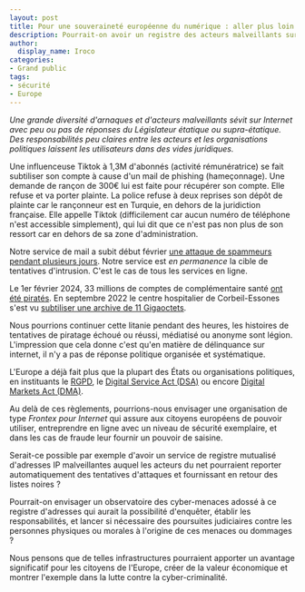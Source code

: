 ```yaml
---
layout: post
title: Pour une souveraineté européenne du numérique : aller plus loin que le RGPD
description: Pourrait-on avoir un registre des acteurs malveillants sur l'internet Européen ?
author:
  display_name: Iroco
categories:
- Grand public
tags:
- sécurité
- Europe
---
```


*Une grande diversité d'arnaques et d'acteurs malveillants sévit sur Internet avec peu ou pas de réponses du Législateur étatique ou supra-étatique. Des responsabilités peu claires entre les acteurs et les organisations politiques laissent les utilisateurs dans des vides juridiques.*

Une influenceuse Tiktok à 1,3M d'abonnés (activité rémunératrice) se fait subtiliser son compte à cause d'un mail de phishing (hameçonnage). Une demande de rançon de 300€ lui est faite pour récupérer son compte. Elle refuse et va porter plainte. La police refuse à deux reprises son dépôt de plainte car le rançonneur est en Turquie, en dehors de la juridiction française. Elle appelle Tiktok (difficilement car aucun numéro de téléphone n'est accessible simplement), qui lui dit que ce n'est pas non plus de son ressort car en dehors de sa zone d'administration.

Notre service de mail a subit début février [une attaque de spammeurs pendant plusieurs jours](/securite_et_fuite_en_avant). Notre service est *en permanence* la cible de tentatives d'intrusion. C'est le cas de tous les services en ligne.

Le 1er février 2024, 33 millions de comptes de complémentaire santé [ont été piratés](https://www.lemonde.fr/pixels/article/2024/02/07/piratage-de-viamedis-et-almerys-les-donnees-de-plus-de-33-millions-de-personnes-concernees-selon-la-cnil_6215292_4408996.html). En septembre 2022 le centre hospitalier de Corbeil-Essones s'est vu [subtiliser une archive de 11 Gigaoctets](https://www.lemonde.fr/pixels/article/2022/09/26/apres-la-cyberattaque-contre-l-hopital-de-corbeil-essonnes-ce-que-l-on-sait-sur-les-donnees-diffusees_6143245_4408996.html).

Nous pourrions continuer cette litanie pendant des heures, les histoires de tentatives de piratage échoué ou réussi, médiatisé ou anonyme sont légion. L'impression que cela donne c'est qu'en matière de délinquance sur internet, il n'y a pas de réponse politique organisée et systématique.

L'Europe a déjà fait plus que la plupart des États ou organisations politiques, en instituants le [RGPD](https://www.economie.gouv.fr/entreprises/reglement-general-protection-donnees-rgpd), le [Digital Service Act (DSA)](https://www.vie-publique.fr/eclairage/285115-dsa-le-reglement-sur-les-services-numeriques-ou-digital-services-act) ou encore [Digital Markets Act (DMA)](https://www.vie-publique.fr/eclairage/284907-dma-le-reglement-sur-les-marches-numeriques-ou-digital-markets-act).

Au delà de ces règlements, pourrions-nous envisager une organisation de type _Frontex pour Internet_ qui assure aux citoyens européens de pouvoir utiliser, entreprendre en ligne avec un niveau de sécurité exemplaire, et dans les cas de fraude leur fournir un pouvoir de saisine.

Serait-ce possible par exemple d'avoir un service de registre mutualisé d'adresses IP malveillantes auquel les acteurs du net pourraient reporter automatiquement des tentatives d'attaques et fournissant en retour des listes noires ?

Pourrait-on envisager un observatoire des cyber-menaces adossé à ce registre d'adresses qui aurait la possibilité d'enquêter, établir les responsabilités, et lancer si nécessaire des poursuites judiciaires contre les personnes physiques ou morales à l'origine de ces menaces ou dommages ?

Nous pensons que de telles infrastructures pourraient apporter un avantage significatif pour les citoyens de l'Europe, créer de la valeur économique et montrer l'exemple dans la lutte contre la cyber-criminalité.

